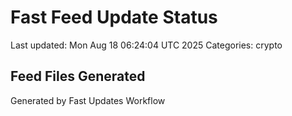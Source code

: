 # Fast Feed Update Status
Last updated: Mon Aug 18 06:24:04 UTC 2025
Categories: crypto

## Feed Files Generated

Generated by Fast Updates Workflow
